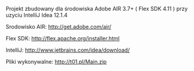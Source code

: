 Projekt zbudowany dla środowiska Adobe AIR 3.7+ ( Flex SDK 4.11 ) przy uzyciu IntelliJ Idea 12.1.4

Srodowisko AIR: http://get.adobe.com/air/

Flex SDK: http://flex.apache.org/installer.html

IntelliJ: http://www.jetbrains.com/idea/download/

Pliki wykonywalne: http://t01.pl/Main.zip